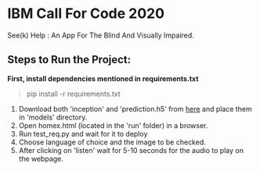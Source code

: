 # IBM Call For Code 2020 

See(k) Help : An App For The Blind And Visually Impaired.

## Steps to Run the Project:

**First, install dependencies mentioned in requirements.txt**

> pip install -r requirements.txt


1. Download both 'inception' and 'prediction.h5' from [here](https://www.google.com) and place them in 'models' directory.
2. Open homex.html (located in the 'run' folder) in a browser.
3. Run test_req.py and wait for it to deploy
4. Choose language of choice and the image to be checked.
5. After clicking on 'listen' wait for 5-10 seconds for the audio to play on the webpage.
